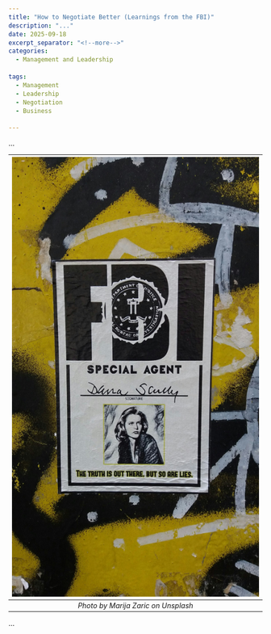 ```yaml
---
title: "How to Negotiate Better (Learnings from the FBI)"
description: "..."
date: 2025-09-18
excerpt_separator: "<!--more-->"
categories:
  - Management and Leadership

tags:
  - Management
  - Leadership
  - Negotiation
  - Business

---
```


...

| ![image](/assets/images/marija-zaric-FBI-unsplash.jpg) |
|:--:|
| *Photo by Marija Zaric on Unsplash* |

...